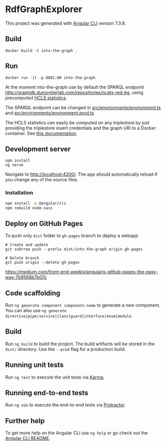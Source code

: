 # RdfGraphExplorer

This project was generated with [Angular CLI](https://github.com/angular/angular-cli) version 7.3.8.

## Build

```shell
docker build -t into-the-graph .
```

## Run

```shell
docker run -it -p 8081:80 into-the-graph
```

At the moment into-the-graph use by default the SPARQL endpoint http://graphdb.dumontierlab.com/repositories/ncats-red-kg, using precomputed [HCLS statistics](https://www.w3.org/TR/hcls-dataset/).

The SPARQL endpoint can be changed in [src/environments/environment.ts](https://github.com/MaastrichtU-IDS/into-the-graph/blob/master/src/environments/environment.prod.ts) and [src/environments/environment.prod.ts](https://github.com/MaastrichtU-IDS/into-the-graph/blob/master/src/environments/environment.ts)

The HCLS statistics can easily be computed on any triplestore by just providing the triplestore insert credentials and the graph URI to a Docker container. See [this documentation](https://github.com/MaastrichtU-IDS/data2services-transform-repository/tree/master/sparql/compute-hcls-stats). 

## Development server

```shell
npm install
ng serve
```

Navigate to [http://localhost:4200/](http://localhost:4200/). The app *should* automatically reload if you change any of the source files.

### Installation

```bash
npm install -g @angular/cli
npm rebuild node-sass
```



## Deploy on GitHub Pages

To push only `dist` folder to `gh-pages` branch to deploy a webapp

```shell
# Create and update
git subtree push --prefix dist/into-the-graph origin gh-pages

# Delete branch
git push origin --delete gh-pages
```

https://medium.com/front-end-weekly/angularjs-github-pages-the-easy-way-7b9568b7b07c



## Code scaffolding

Run `ng generate component component-name` to generate a new component. You can also use `ng generate directive|pipe|service|class|guard|interface|enum|module`.

## Build

Run `ng build` to build the project. The build artifacts will be stored in the `dist/` directory. Use the `--prod` flag for a production build.

## Running unit tests

Run `ng test` to execute the unit tests via [Karma](https://karma-runner.github.io).

## Running end-to-end tests

Run `ng e2e` to execute the end-to-end tests via [Protractor](http://www.protractortest.org/).

## Further help

To get more help on the Angular CLI use `ng help` or go check out the [Angular CLI README](https://github.com/angular/angular-cli/blob/master/README.md).
